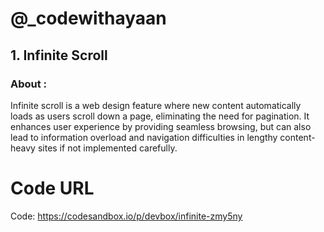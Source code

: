 
# @_codewithayaan

## 1. Infinite Scroll 

### About : 

Infinite scroll is a web design feature where new content automatically loads as users scroll down a page, eliminating the need for pagination. It enhances user experience by providing seamless browsing, but can also lead to information overload and navigation difficulties in lengthy content-heavy sites if not implemented carefully.

# Code URL

Code: https://codesandbox.io/p/devbox/infinite-zmy5ny
